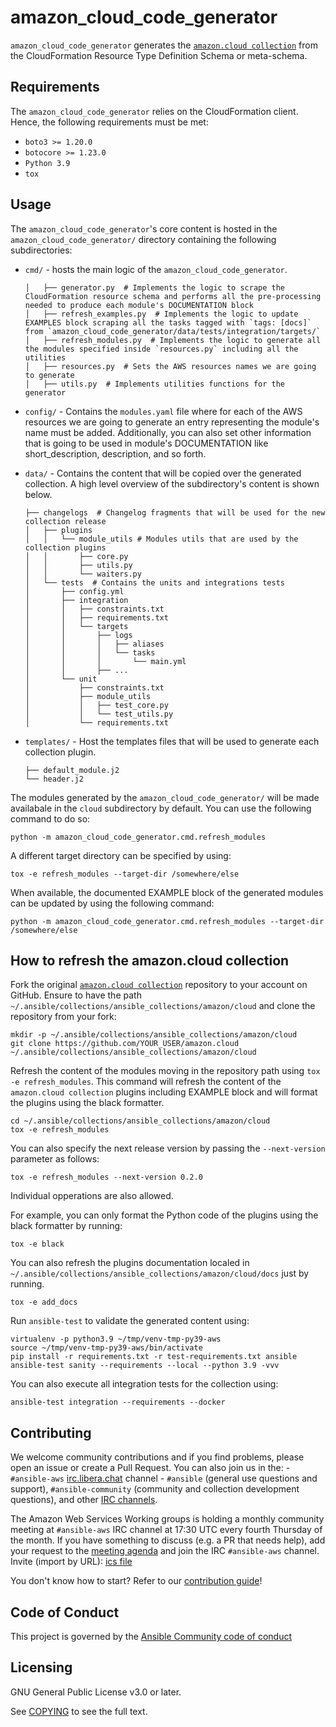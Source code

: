 # amazon_cloud_code_generator

`amazon_cloud_code_generator` generates the [``amazon.cloud collection``](https://github.com/ansible-collections/amazon.cloud) from the CloudFormation Resource Type Definition Schema or meta-schema.

## Requirements

The `amazon_cloud_code_generator` relies on the CloudFormation client. Hence, the following requirements must be met:
- `boto3 >= 1.20.0`
- `botocore >= 1.23.0`
- `Python 3.9`
- `tox`

## Usage

The `amazon_cloud_code_generator`'s core content is hosted in the `amazon_cloud_code_generator/` directory containing the following subdirectories:

- `cmd/` - hosts the main logic of the `amazon_cloud_code_generator`.
    ```
    │   ├── generator.py  # Implements the logic to scrape the  CloudFormation resource schema and performs all the pre-processing needed to produce each module's DOCUMENTATION block
    │   ├── refresh_examples.py  # Implements the logic to update EXAMPLES block scraping all the tasks tagged with `tags: [docs]` from `amazon_cloud_code_generator/data/tests/integration/targets/`
    │   ├── refresh_modules.py  # Implements the logic to generate all the modules specified inside `resources.py` including all the utilities
    │   ├── resources.py  # Sets the AWS resources names we are going to generate  
    │   ├── utils.py  # Implements utilities functions for the generator
    ```

- `config/` - Contains the `modules.yaml` file where for each of the AWS resources we are going to generate an entry representing the module's name must be added. Additionally, you can also set other information that is going to be used in module's DOCUMENTATION like short_description, description, and so forth.

- `data/` - Contains the content that will be copied over the generated collection. A high level overview of the subdirectory's content is shown below.
    ```
    ├── changelogs  # Changelog fragments that will be used for the new collection release
    │   ├── plugins
    │   │   └── module_utils # Modules utils that are used by the collection plugins
    │   │       ├── core.py
    │   │       ├── utils.py
    │   │       └── waiters.py
    │   └── tests  # Contains the units and integrations tests
    │       ├── config.yml
    │       ├── integration
    │       │   ├── constraints.txt
    │       │   ├── requirements.txt
    │       │   └── targets
    │       │       ├── logs
    │       │       │   ├── aliases
    │       │       │   └── tasks
    │       │       │       └── main.yml
    │       │       ├── ...
    │       └── unit
    │           ├── constraints.txt
    │           ├── module_utils
    │           │   ├── test_core.py
    │           │   └── test_utils.py
    │           └── requirements.txt
    ```

- `templates/` -  Host the templates files that will be used to generate each collection plugin. 
    ```
    ├── default_module.j2
    └── header.j2
    ```

The modules generated by the `amazon_cloud_code_generator/` will be made availabale in the `cloud` subdirectory by default. You can use the following command to do so:

```python -m amazon_cloud_code_generator.cmd.refresh_modules```

A different target directory can be specified by using:

```tox -e refresh_modules --target-dir /somewhere/else```

When available, the documented EXAMPLE block of the generated modules can be updated by using the following command:

```python -m amazon_cloud_code_generator.cmd.refresh_modules --target-dir /somewhere/else```

## How to refresh the amazon.cloud collection

Fork the original [``amazon.cloud collection``](https://github.com/ansible-collections/amazon.cloud) repository to your account on GitHub. Ensure to have the path `~/.ansible/collections/ansible_collections/amazon/cloud` and clone the repository from your fork:
```
mkdir -p ~/.ansible/collections/ansible_collections/amazon/cloud
git clone https://github.com/YOUR_USER/amazon.cloud ~/.ansible/collections/ansible_collections/amazon/cloud
```

Refresh the content of the modules moving in the repository path using `tox -e refresh_modules`.
This command will refresh the content of the ``amazon.cloud collection`` plugins including EXAMPLE block and will format the plugins using the black formatter.
```
cd ~/.ansible/collections/ansible_collections/amazon/cloud
tox -e refresh_modules
```

You can also specify the next release version by passing the `--next-version` parameter as follows:
```
tox -e refresh_modules --next-version 0.2.0
```

Individual opperations are also allowed. 

For example, you can only format the Python code of the plugins using the black formatter by running:

```tox -e black```

You can also refresh the plugins documentation localed in `~/.ansible/collections/ansible_collections/amazon/cloud/docs` just by running.

```tox -e add_docs```

Run `ansible-test` to validate the generated content using:
```
virtualenv -p python3.9 ~/tmp/venv-tmp-py39-aws
source ~/tmp/venv-tmp-py39-aws/bin/activate
pip install -r requirements.txt -r test-requirements.txt ansible
ansible-test sanity --requirements --local --python 3.9 -vvv
```

You can also execute all integration tests for the collection using:
```
ansible-test integration --requirements --docker

```

## Contributing
We welcome community contributions and if you find problems, please open an issue or create a Pull Request. You can also join us in the:
    - `#ansible-aws` [irc.libera.chat](https://libera.chat/) channel
    - `#ansible` (general use questions and support), `#ansible-community` (community and collection development questions), and other [IRC channels](https://docs.ansible.com/ansible/devel/community/communication.html#irc-channels).

The Amazon Web Services Working groups is holding a monthly community meeting at `#ansible-aws` IRC channel at 17:30 UTC every fourth Thursday of the month. If you have something to discuss (e.g. a PR that needs help), add your request to the [meeting agenda](https://github.com/ansible/community/issues/654) and join the IRC `#ansible-aws` channel. Invite (import by URL): [ics file](https://raw.githubusercontent.com/ansible/community/main/meetings/ical/aws.ics)

You don't know how to start? Refer to our [contribution guide](CONTRIBUTING.md)!

## Code of Conduct

This project is governed by the [Ansible Community code of conduct](https://docs.ansible.com/ansible/latest/community/code_of_conduct.html)

## Licensing

GNU General Public License v3.0 or later.

See [COPYING](https://www.gnu.org/licenses/gpl-3.0.txt) to see the full text.
